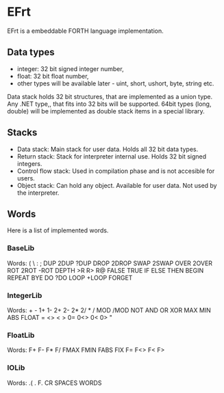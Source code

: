 # EFrt

EFrt is a embeddable FORTH language implementation.

## Data types

  - integer: 32  bit signed integer number,
  - float: 32 bit float number,
  - other types will be available later - uint, short, ushort, byte, string etc.

Data stack holds 32 bit structures, that are implemented as a union type. Any .NET type,, 
that fits into 32 bits will be supported. 64bit types (long, double) will be implemented as
double stack items in a special library.

## Stacks

  - Data stack: Main stack for user data. Holds all 32 bit data types.
  - Return stack: Stack for interpreter internal use. Holds 32 bit signed integers.
  - Control flow stack: Used in compilation phase and is not accesible for users.
  - Object stack: Can hold any object. Available for user data. Not used by the interpreter.
  
## Words

Here is a list of implemented words.

### BaseLib

Words: ( \ : ; DUP 2DUP ?DUP DROP 2DROP SWAP 2SWAP OVER 2OVER ROT 2ROT -ROT DEPTH >R R> R@ FALSE
  TRUE IF ELSE THEN BEGIN REPEAT BYE DO ?DO LOOP +LOOP FORGET

### IntegerLib

Words: + - 1+ 1- 2+ 2- 2* 2/ * / MOD /MOD NOT AND OR XOR MAX MIN ABS FLOAT = <> < > 0= 0<> 0< 0> "

### FloatLib

Words: F+ F- F* F/ FMAX FMIN FABS FIX F= F<> F< F> 

### IOLib

Words: .( . F. CR SPACES WORDS

